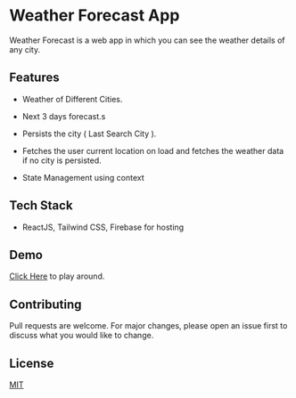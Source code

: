# Weather Forecast App

Weather Forecast is a web app in which you can see the weather details of any city.

## Features

- Weather of Different Cities.
- Next 3 days forecast.s
- Persists the city ( Last Search City ).
- Fetches the user current location on load and fetches the weather data if no city is persisted.

- State Management using context

## Tech Stack

- ReactJS, Tailwind CSS, Firebase for hosting

## Demo

[Click Here](https://weather-forecast-29.web.app/) to play around.

## Contributing

Pull requests are welcome. For major changes, please open an issue first to discuss what you would like to change.

## License

[MIT](https://choosealicense.com/licenses/mit/)

